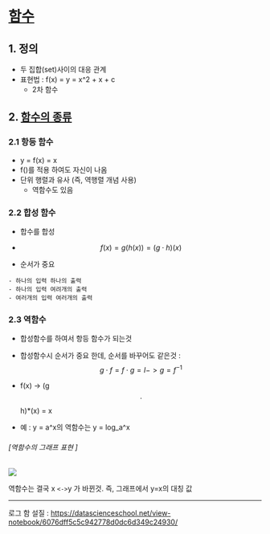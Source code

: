 # [함수](https://www.youtube.com/watch?v=i1E6RQwDZSQ)


## 1. 정의 

- 두 집합(set)사이의 대응 관계 
- 표현법 : f(x) = y = x^2 + x + c
    - 2차 함수 


## 2. [함수의 종류 ](https://datascienceschool.net/view-notebook/6076dff5c5c942778d0dc6d349c24930/)


### 2.1 항등 함수 

- y = f(x) = x 
- f()를 적용 하여도 자신이 나옴 
- 단위 행렬과 유사 (즉, 역행렬 개념 사용)
    - 역함수도 있음 
    

### 2.2 합성 함수 

- 합수를 합성 

- $$ f(x) = g(h(x)) = (g \cdot h)(x) $$

- 순서가 중요 

```
- 하나의 입력 하나의 출력
- 하나의 입력 여려개의 출력
- 여러개의 입력 여러개의 출력 
```

### 2.3 역함수 

 
- 합성함수를 하여서 항등 함수가 되는것 

- 합성함수시 순서가 중요 한데, 순서를 바꾸어도 같은것 : $$ g \cdot f = f \cdot g = I -> g = f^{-1} $$

- f(x) -> (g $$\cdot$$ h)*(x) = x  

- 예 : y = a^x의 역함수는 y = log_a^x


###### [역함수의 그래프 표현 ]
![](https://i.imgur.com/5yFGe3k.png)

역함수는 결국 x `<->`y 가 바뀐것. 즉, 그래프에서 y=x의 대칭 값  


---


로그 함 설질 : https://datascienceschool.net/view-notebook/6076dff5c5c942778d0dc6d349c24930/